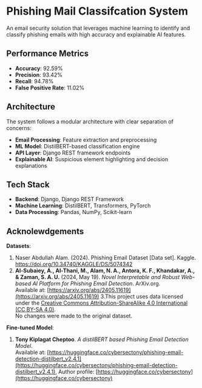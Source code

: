# Phishing Mail Classifcation System
An email security solution that leverages machine learning to identify and classify phishing emails with high accuracy and explainable AI features.

## Performance Metrics

- **Accuracy**: 92.59%
- **Precision**: 93.42%
- **Recall**: 94.78%
- **False Positive Rate**: 11.02%

## Architecture

The system follows a modular architecture with clear separation of concerns:

- **Email Processing**: Feature extraction and preprocessing
- **ML Model**: DistilBERT-based classification engine
- **API Layer**: Django REST framework endpoints
- **Explainable AI**: Suspicious element highlighting and decision explanations

## Tech Stack

- **Backend**: Django, Django REST Framework
- **Machine Learning**: DistilBERT, Transformers, PyTorch
- **Data Processing**: Pandas, NumPy, Scikit-learn

## Acknolewdgements

**Datasets**:
1. Naser Abdullah Alam. (2024). Phishing Email Dataset [Data set]. Kaggle. https://doi.org/10.34740/KAGGLE/DS/5074342
2. **Al-Subaiey, A., Al-Thani, M., Alam, N. A., Antora, K. F., Khandakar, A., & Zaman, S. A. U.** (2024, May 19). *Novel Interpretable and Robust Web-based AI Platform for Phishing Email Detection*. ArXiv.org.  
   Available at: [https://arxiv.org/abs/2405.11619](https://arxiv.org/abs/2405.11619)
3.This project uses data licensed under the [Creative Commons Attribution-ShareAlike 4.0 International (CC BY-SA 4.0)](https://creativecommons.org/licenses/by-sa/4.0/#ref-same-license).  
No changes were made to the original dataset.


**Fine-tuned Model**:
1. **Tony Kiplagat Cheptoo**. *A distilBERT based Phishing Email Detection Model*.  
Available at: [https://huggingface.co/cybersectony/phishing-email-detection-distilbert_v2.4.1](https://huggingface.co/cybersectony/phishing-email-detection-distilbert_v2.4.1), Author profile: [https://huggingface.co/cybersectony](https://huggingface.co/cybersectony)

